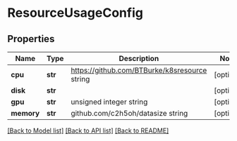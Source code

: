 # ResourceUsageConfig

## Properties
Name | Type | Description | Notes
------------ | ------------- | ------------- | -------------
**cpu** | **str** | https://github.com/BTBurke/k8sresource string | [optional]
**disk** | **str** |  | [optional]
**gpu** | **str** | unsigned integer string | [optional]
**memory** | **str** | github.com/c2h5oh/datasize string | [optional]

[[Back to Model list]](../README.md#documentation-for-models) [[Back to API list]](../README.md#documentation-for-api-endpoints) [[Back to README]](../README.md)
